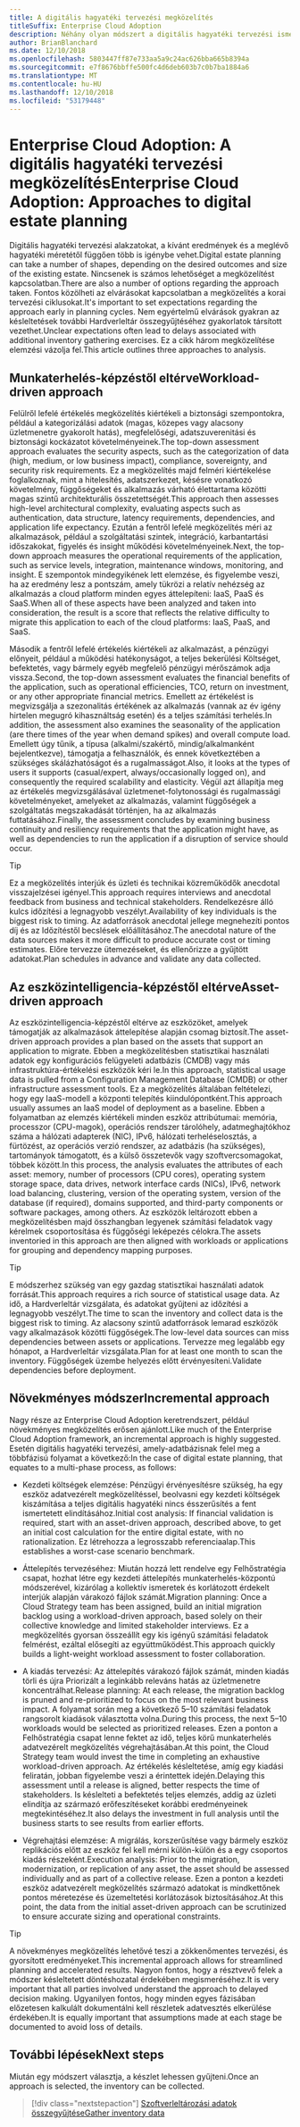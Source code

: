 ```yaml
---
title: A digitális hagyatéki tervezési megközelítés
titleSuffix: Enterprise Cloud Adoption
description: Néhány olyan módszert a digitális hagyatéki tervezési ismerteti
author: BrianBlanchard
ms.date: 12/10/2018
ms.openlocfilehash: 5803447ff87e733aa5a9c24ac626bba665b8394a
ms.sourcegitcommit: e7f8676bbffe500fc4d6deb603b7c0b7ba1884a6
ms.translationtype: MT
ms.contentlocale: hu-HU
ms.lasthandoff: 12/10/2018
ms.locfileid: "53179448"
---
```

# <a name="enterprise-cloud-adoption-approaches-to-digital-estate-planning"></a><span data-ttu-id="d6060-103">Enterprise Cloud Adoption: A digitális hagyatéki tervezési megközelítés</span><span class="sxs-lookup"><span data-stu-id="d6060-103">Enterprise Cloud Adoption: Approaches to digital estate planning</span></span>

<span data-ttu-id="d6060-104">Digitális hagyatéki tervezési alakzatokat, a kívánt eredmények és a meglévő hagyatéki méretétől függően több is igénybe vehet.</span><span class="sxs-lookup"><span data-stu-id="d6060-104">Digital estate planning can take a number of shapes, depending on the desired outcomes and size of the existing estate.</span></span> <span data-ttu-id="d6060-105">Nincsenek is számos lehetőséget a megközelítést kapcsolatban.</span><span class="sxs-lookup"><span data-stu-id="d6060-105">There are also a number of options regarding the approach taken.</span></span> <span data-ttu-id="d6060-106">Fontos közölheti az elvárásokat kapcsolatban a megközelítés a korai tervezési ciklusokat.</span><span class="sxs-lookup"><span data-stu-id="d6060-106">It's important to set expectations regarding the approach early in planning cycles.</span></span> <span data-ttu-id="d6060-107">Nem egyértelmű elvárások gyakran az késleltetések további Hardverleltár összegyűjtéséhez gyakorlatok társított vezethet.</span><span class="sxs-lookup"><span data-stu-id="d6060-107">Unclear expectations often lead to delays associated with additional inventory gathering exercises.</span></span> <span data-ttu-id="d6060-108">Ez a cikk három megközelítése elemzési vázolja fel.</span><span class="sxs-lookup"><span data-stu-id="d6060-108">This article outlines three approaches to analysis.</span></span>

## <a name="workload-driven-approach"></a><span data-ttu-id="d6060-109">Munkaterhelés-képzéstől eltérve</span><span class="sxs-lookup"><span data-stu-id="d6060-109">Workload-driven approach</span></span>

<span data-ttu-id="d6060-110">Felülről lefelé értékelés megközelítés kiértékeli a biztonsági szempontokra, például a kategorizálási adatok (magas, közepes vagy alacsony üzletmenetre gyakorolt hatás), megfelelőségi, adatszuverenitási és biztonsági kockázatot követelményeinek.</span><span class="sxs-lookup"><span data-stu-id="d6060-110">The top-down assessment approach evaluates the security aspects, such as the categorization of data (high, medium, or low business impact), compliance, sovereignty, and security risk requirements.</span></span> <span data-ttu-id="d6060-111">Ez a megközelítés majd felméri kiértékelése foglalkoznak, mint a hitelesítés, adatszerkezet, késésre vonatkozó követelmény, függőségeket és alkalmazás várható élettartama közötti magas szintű architekturális összetettségét.</span><span class="sxs-lookup"><span data-stu-id="d6060-111">This approach then assesses high-level architectural complexity, evaluating aspects such as authentication, data structure, latency requirements, dependencies, and application life expectancy.</span></span> <span data-ttu-id="d6060-112">Ezután a fentről lefelé megközelítés méri az alkalmazások, például a szolgáltatási szintek, integráció, karbantartási időszakokat, figyelés és insight működési követelményeinek.</span><span class="sxs-lookup"><span data-stu-id="d6060-112">Next, the top-down approach measures the operational requirements of the application, such as service levels, integration, maintenance windows, monitoring, and insight.</span></span> <span data-ttu-id="d6060-113">E szempontok mindegyikének lett elemzése, és figyelembe veszi, ha az eredmény lesz a pontszám, amely tükrözi a relatív nehézség az alkalmazás a cloud platform minden egyes áttelepíteni: IaaS, PaaS és SaaS.</span><span class="sxs-lookup"><span data-stu-id="d6060-113">When all of these aspects have been analyzed and taken into consideration, the result is a score that reflects the relative difficulty to migrate this application to each of the cloud platforms: IaaS, PaaS, and SaaS.</span></span>

<span data-ttu-id="d6060-114">Második a fentről lefelé értékelés kiértékeli az alkalmazást, a pénzügyi előnyeit, például a működési hatékonyságot, a teljes bekerülési Költséget, befektetés, vagy bármely egyéb megfelelő pénzügyi mérőszámok adja vissza.</span><span class="sxs-lookup"><span data-stu-id="d6060-114">Second, the top-down assessment evaluates the financial benefits of the application, such as operational efficiencies, TCO, return on investment, or any other appropriate financial metrics.</span></span> <span data-ttu-id="d6060-115">Emellett az értékelést is megvizsgálja a szezonalitás értékének az alkalmazás (vannak az év igény hirtelen megugró kihasználtság esetén) és a teljes számítási terhelés.</span><span class="sxs-lookup"><span data-stu-id="d6060-115">In addition, the assessment also examines the seasonality of the application (are there times of the year when demand spikes) and overall compute load.</span></span> <span data-ttu-id="d6060-116">Emellett úgy tűnik, a típusa (alkalmi/szakértő, mindig/alkalmanként bejelentkezve), támogatja a felhasználók, és ennek következtében a szükséges skálázhatóságot és a rugalmasságot.</span><span class="sxs-lookup"><span data-stu-id="d6060-116">Also, it looks at the types of users it supports (casual/expert, always/occasionally logged on), and consequently the required scalability and elasticity.</span></span> <span data-ttu-id="d6060-117">Végül azt állapítja meg az értékelés megvizsgálásával üzletmenet-folytonossági és rugalmassági követelményeket, amelyeket az alkalmazás, valamint függőségek a szolgáltatás megszakadását történjen, ha az alkalmazás futtatásához.</span><span class="sxs-lookup"><span data-stu-id="d6060-117">Finally, the assessment concludes by examining business continuity and resiliency requirements that the application might have, as well as dependencies to run the application if a disruption of service should occur.</span></span>

> [!TIP]
> <span data-ttu-id="d6060-118">Ez a megközelítés interjúk és üzleti és technikai közreműködők anecdotal visszajelzései igényel.</span><span class="sxs-lookup"><span data-stu-id="d6060-118">This approach requires interviews and anecdotal feedback from business and technical stakeholders.</span></span> <span data-ttu-id="d6060-119">Rendelkezésre álló kulcs időzítési a legnagyobb veszélyt.</span><span class="sxs-lookup"><span data-stu-id="d6060-119">Availability of key individuals is the biggest risk to timing.</span></span> <span data-ttu-id="d6060-120">Az adatforrások anecdotal jellege megnehezíti pontos díj és az Időzítéstől becslések előállításához.</span><span class="sxs-lookup"><span data-stu-id="d6060-120">The anecdotal nature of the data sources makes it more difficult to produce accurate cost or timing estimates.</span></span> <span data-ttu-id="d6060-121">Előre tervezze ütemezéseket, és ellenőrizze a gyűjtött adatokat.</span><span class="sxs-lookup"><span data-stu-id="d6060-121">Plan schedules in advance and validate any data collected.</span></span>

## <a name="asset-driven-approach"></a><span data-ttu-id="d6060-122">Az eszközintelligencia-képzéstől eltérve</span><span class="sxs-lookup"><span data-stu-id="d6060-122">Asset-driven approach</span></span>

<span data-ttu-id="d6060-123">Az eszközintelligencia-képzéstől eltérve az eszközöket, amelyek támogatják az alkalmazások áttelepítése alapján csomag biztosít.</span><span class="sxs-lookup"><span data-stu-id="d6060-123">The asset-driven approach provides a plan based on the assets that support an application to migrate.</span></span> <span data-ttu-id="d6060-124">Ebben a megközelítésben statisztikai használati adatok egy konfigurációs felügyeleti adatbázis (CMDB) vagy más infrastruktúra-értékelési eszközök kéri le.</span><span class="sxs-lookup"><span data-stu-id="d6060-124">In this approach, statistical usage data is pulled from a Configuration Management Database (CMDB) or other infrastructure assessment tools.</span></span> <span data-ttu-id="d6060-125">Ez a megközelítés általában feltételezi, hogy egy IaaS-modell a központi telepítés kiindulópontként.</span><span class="sxs-lookup"><span data-stu-id="d6060-125">This approach usually assumes an IaaS model of deployment as a baseline.</span></span> <span data-ttu-id="d6060-126">Ebben a folyamatban az elemzés kiértékeli minden eszköz attribútumai: memória, processzor (CPU-magok), operációs rendszer tárolóhely, adatmeghajtókhoz száma a hálózati adapterek (NIC), IPv6, hálózati terheléselosztás, a fürtözést, az operációs verzió rendszer, az adatbázis (ha szükséges), tartományok támogatott, és a külső összetevők vagy szoftvercsomagokat, többek között.</span><span class="sxs-lookup"><span data-stu-id="d6060-126">In this process, the analysis evaluates the attributes of each asset: memory, number of processors (CPU cores), operating system storage space, data drives, network interface cards (NICs), IPv6, network load balancing, clustering, version of the operating system, version of the database (if required), domains supported, and third-party components or software packages, among others.</span></span> <span data-ttu-id="d6060-127">Az eszközök leltározott ebben a megközelítésben majd összhangban legyenek számítási feladatok vagy kérelmek csoportosítása és függőségi leképezés célokra.</span><span class="sxs-lookup"><span data-stu-id="d6060-127">The assets inventoried in this approach are then aligned with workloads or applications for grouping and dependency mapping purposes.</span></span>

> [!TIP]
> <span data-ttu-id="d6060-128">E módszerhez szükség van egy gazdag statisztikai használati adatok forrását.</span><span class="sxs-lookup"><span data-stu-id="d6060-128">This approach requires a rich source of statistical usage data.</span></span> <span data-ttu-id="d6060-129">Az idő, a Hardverleltár vizsgálata, és adatokat gyűjteni az időzítési a legnagyobb veszélyt.</span><span class="sxs-lookup"><span data-stu-id="d6060-129">The time to scan the inventory and collect data is the biggest risk to timing.</span></span> <span data-ttu-id="d6060-130">Az alacsony szintű adatforrások lemarad eszközök vagy alkalmazások közötti függőségek.</span><span class="sxs-lookup"><span data-stu-id="d6060-130">The low-level data sources can miss dependencies between assets or applications.</span></span> <span data-ttu-id="d6060-131">Tervezze meg legalább egy hónapot, a Hardverleltár vizsgálata.</span><span class="sxs-lookup"><span data-stu-id="d6060-131">Plan for at least one month to scan the inventory.</span></span> <span data-ttu-id="d6060-132">Függőségek üzembe helyezés előtt érvényesíteni.</span><span class="sxs-lookup"><span data-stu-id="d6060-132">Validate dependencies before deployment.</span></span>

## <a name="incremental-approach"></a><span data-ttu-id="d6060-133">Növekményes módszer</span><span class="sxs-lookup"><span data-stu-id="d6060-133">Incremental approach</span></span>

<span data-ttu-id="d6060-134">Nagy része az Enterprise Cloud Adoption keretrendszert, például növekményes megközelítés erősen ajánlott.</span><span class="sxs-lookup"><span data-stu-id="d6060-134">Like much of the Enterprise Cloud Adoption framework, an incremental approach is highly suggested.</span></span> <span data-ttu-id="d6060-135">Esetén digitális hagyatéki tervezési, amely-adatbázisnak felel meg a többfázisú folyamat a következő:</span><span class="sxs-lookup"><span data-stu-id="d6060-135">In the case of digital estate planning, that equates to a multi-phase process, as follows:</span></span>

- <span data-ttu-id="d6060-136">Kezdeti költségek elemzése: Pénzügyi érvényesítésre szükség, ha egy eszköz adatvezérelt megközelítéssel, beolvasni egy kezdeti költségek kiszámítása a teljes digitális hagyatéki nincs ésszerűsítés a fent ismertetett elindításához.</span><span class="sxs-lookup"><span data-stu-id="d6060-136">Initial cost analysis: If financial validation is required, start with an asset-driven approach, described above, to get an initial cost calculation for the entire digital estate, with no rationalization.</span></span> <span data-ttu-id="d6060-137">Ez létrehozza a legrosszabb referenciaalap.</span><span class="sxs-lookup"><span data-stu-id="d6060-137">This establishes a worst-case scenario benchmark.</span></span>

- <span data-ttu-id="d6060-138">Áttelepítés tervezéséhez: Miután hozzá lett rendelve egy Felhőstratégia csapat, hozhat létre egy kezdeti áttelepítés munkaterhelés-központú módszerével, kizárólag a kollektív ismeretek és korlátozott érdekelt interjúk alapján várakozó fájlok számát.</span><span class="sxs-lookup"><span data-stu-id="d6060-138">Migration planning: Once a Cloud Strategy team has been assigned, build an initial migration backlog using a workload-driven approach, based solely on their collective knowledge and limited stakeholder interviews.</span></span> <span data-ttu-id="d6060-139">Ez a megközelítés gyorsan összeállít egy kis igényű számítási feladatok felmérést, ezáltal elősegíti az együttműködést.</span><span class="sxs-lookup"><span data-stu-id="d6060-139">This approach quickly builds a light-weight workload assessment to foster collaboration.</span></span>

- <span data-ttu-id="d6060-140">A kiadás tervezési: Az áttelepítés várakozó fájlok számát, minden kiadás törli és újra Priorizált a leginkább releváns hatás az üzletmenetre koncentrálhat.</span><span class="sxs-lookup"><span data-stu-id="d6060-140">Release planning: At each release, the migration backlog is pruned and re-prioritized to focus on the most relevant business impact.</span></span> <span data-ttu-id="d6060-141">A folyamat során meg a következő 5&ndash;10 számítási feladatok rangsorolt kiadások választotta volna.</span><span class="sxs-lookup"><span data-stu-id="d6060-141">During this process, the next 5&ndash;10 workloads would be selected as prioritized releases.</span></span> <span data-ttu-id="d6060-142">Ezen a ponton a Felhőstratégia csapat lenne fektet az idő, teljes körű munkaterhelés adatvezérelt megközelítés végrehajtásában.</span><span class="sxs-lookup"><span data-stu-id="d6060-142">At this point, the Cloud Strategy team would invest the time in completing an exhaustive workload-driven approach.</span></span> <span data-ttu-id="d6060-143">Az értékelés késleltetése, amíg egy kiadási feliratán, jobban figyelembe veszi a érintettek idején.</span><span class="sxs-lookup"><span data-stu-id="d6060-143">Delaying this assessment until a release is aligned, better respects the time of stakeholders.</span></span> <span data-ttu-id="d6060-144">Is késlelteti a befektetés teljes elemzés, addig az üzleti elindítja az származó erőfeszítéseket korábbi eredményeinek megtekintéséhez.</span><span class="sxs-lookup"><span data-stu-id="d6060-144">It also delays the investment in full analysis until the business starts to see results from earlier efforts.</span></span>

- <span data-ttu-id="d6060-145">Végrehajtási elemzése: A migrálás, korszerűsítése vagy bármely eszköz replikációs előtt az eszköz fel kell mérni külön-külön és a egy csoportos kiadás részeként.</span><span class="sxs-lookup"><span data-stu-id="d6060-145">Execution analysis: Prior to the migration, modernization, or replication of any asset, the asset should be assessed individually and as part of a collective release.</span></span> <span data-ttu-id="d6060-146">Ezen a ponton a kezdeti eszköz adatvezérelt megközelítés származó adatokat is mindkettőnek pontos méretezése és üzemeltetési korlátozások biztosításához.</span><span class="sxs-lookup"><span data-stu-id="d6060-146">At this point, the data from the initial asset-driven approach can be scrutinized to ensure accurate sizing and operational constraints.</span></span>

> [!TIP]
> <span data-ttu-id="d6060-147">A növekményes megközelítés lehetővé teszi a zökkenőmentes tervezési, és gyorsított eredményeket.</span><span class="sxs-lookup"><span data-stu-id="d6060-147">This incremental approach allows for streamlined planning and accelerated results.</span></span> <span data-ttu-id="d6060-148">Nagyon fontos, hogy a résztvevő felek a módszer késleltetett döntéshozatal érdekében megismeréséhez.</span><span class="sxs-lookup"><span data-stu-id="d6060-148">It is very important that all parties involved understand the approach to delayed decision making.</span></span> <span data-ttu-id="d6060-149">Ugyanilyen fontos, hogy minden egyes fázisában előzetesen kalkulált dokumentálni kell részletek adatvesztés elkerülése érdekében.</span><span class="sxs-lookup"><span data-stu-id="d6060-149">It is equally important that assumptions made at each stage be documented to avoid loss of details.</span></span>

## <a name="next-steps"></a><span data-ttu-id="d6060-150">További lépések</span><span class="sxs-lookup"><span data-stu-id="d6060-150">Next steps</span></span>

<span data-ttu-id="d6060-151">Miután egy módszert választja, a készlet lehessen gyűjteni.</span><span class="sxs-lookup"><span data-stu-id="d6060-151">Once an approach is selected, the inventory can be collected.</span></span>

> [!div class="nextstepaction"]
> [<span data-ttu-id="d6060-152">Szoftverleltározási adatok összegyűjtése</span><span class="sxs-lookup"><span data-stu-id="d6060-152">Gather inventory data</span></span>](inventory.md)